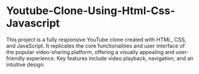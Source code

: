 # Youtube-Clone-Using-Html-Css-Javascript
This project is a fully responsive YouTube clone created with HTML, CSS, and JavaScript. It replicates the core functionalities and user interface of the popular video-sharing platform, offering a visually appealing and user-friendly experience. Key features include video playback, navigation, and an intuitive design.
